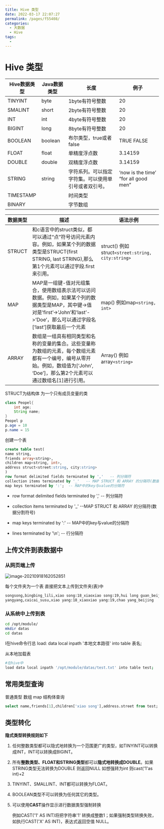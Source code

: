 ```yaml
---
title: Hive 类型
date: 2022-03-17 22:07:27
permalink: /pages/f55408/
categories:
  - 大数据
  - Hive
tags:
  - 
---
```

# Hive 类型

| Hive数据类型 | Java数据类型 | 长度                                                 | 例子                                  |
| ------------ | ------------ | ---------------------------------------------------- | ------------------------------------- |
| TINYINT      | byte         | 1byte有符号整数                                      | 20                                    |
| SMALINT      | short        | 2byte有符号整数                                      | 20                                    |
| INT          | int          | 4byte有符号整数                                      | 20                                    |
| BIGINT       | long         | 8byte有符号整数                                      | 20                                    |
| BOOLEAN      | boolean      | 布尔类型，true或者false                              | TRUE FALSE                            |
| FLOAT        | float        | 单精度浮点数                                         | 3.14159                               |
| DOUBLE       | double       | 双精度浮点数                                         | 3.14159                               |
| STRING       | string       | 字符系列。可以指定字符集。可以使用单引号或者双引号。 | ‘now is the time’  “for all good men” |
| TIMESTAMP    |              | 时间类型                                             |                                       |
| BINARY       |              | 字节数组                                             |                                       |

| 数据类型 | 描述                                                         | 语法示例                                         |
| -------- | ------------------------------------------------------------ | ------------------------------------------------ |
| STRUCT   | 和c语言中的struct类似，都可以通过“点”符号访问元素内容。例如，如果某个列的数据类型是STRUCT{first STRING, last  STRING},那么第1个元素可以通过字段.first来引用。 | struct()  例如struct`<street:string, city:string>` |
| MAP      | MAP是一组键-值对元组集合，使用数组表示法可以访问数据。例如，如果某个列的数据类型是MAP，其中键->值对是’first’->’John’和’last’->’Doe’，那么可以通过字段名[‘last’]获取最后一个元素 | map()  例如map`<string, int> `                     |
| ARRAY    | 数组是一组具有相同类型和名称的变量的集合。这些变量称为数组的元素，每个数组元素都有一个编号，编号从零开始。例如，数组值为[‘John’, ‘Doe’]，那么第2个元素可以通过数组名[1]进行引用。 | Array()  例如array`<string>`                       |

STRUCT为结构体  为一个只有成员变量的类

```java
class Peopel{
    int age;
    String name;
}
Peopel p 
p.age = 10
p.name = 15
```

创建一个表

```sql
create table test(
name string,
friends array<string>,
children map<string, int>,
address struct<street:string, city:string>
)
row format delimited fields terminated by ','   -- 列分隔符
collection items terminated by '_'   -- MAP STRUCT 和 ARRAY 的分隔符(数据分割符号)
map keys terminated by ':';  -- MAP中的key与value的分隔符
```

- row format delimited fields terminated by ',' -- 列分隔符

- collection items terminated by '_'     --MAP STRUCT 和 ARRAY 的分隔符(数据分割符号)

- map keys terminated by ':'             -- MAP中的key与value的分隔符

- lines terminated by '\n';               -- 行分隔符




## 上传文件到表数据中

### 从网页端上传

![image-20210918162052851](https://cdn.jsdelivr.net/gh/Iekrwh/images/md-images/image-20210918162052851.png)

每个文件夹为一个表  直接把文本上传到文件夹(表)中

```tex
songsong,bingbing_lili,xiao song:18_xiaoxiao song:19,hui long guan_beijing
yangyang,caicai_susu,xiao yang:18_xiaoxiao yang:19,chao yang_beijing
```



### 从系统中上传到表

```sh
cd /opt/module/
mkdir datas
cd datas
```

 l在hive命令行总 load:   data local inpath '本地文本路径' into table 表名;

从本地加载表

```sh
#在hive中
load data local inpath '/opt/module/datas/test.txt' into table test;
```



## 常用类型查询

普通类型  数组  map 结构体查询

```sql
select name,friends[1],children['xiao song'],address.street from test;
```



## 类型转化

**隐式类型转换规则如下**

1. 任何整数类型都可以隐式地转换为一个范围更广的类型，如TINYINT可以转换成INT，INT可以转换成BIGINT。

2. 所有**整数类型、FLOAT和STRING类型**都可以**隐式地转换成DOUBLE**。如果STRING类型无法转换为DOUBLE 则返回NULL 如想强转为int 则cast('1'as int)+2

3. TINYINT、SMALLINT、INT都可以转换为FLOAT。

4. BOOLEAN类型不可以转换为任何其它的类型。

5. 可以使用**CAST**操作显示进行数据类型强制转换

   例如CAST('1' AS INT)将把字符串'1' 转换成整数1；如果强制类型转换失败，如执行CAST('X' AS INT)，表达式返回空值 NULL。



